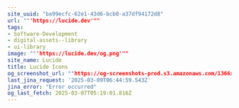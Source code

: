 ```yaml
---
site_uuid: "ba99ecfc-62e1-43d6-bcb0-a37df94172d8"
url: ""'https://lucide.dev'""
tags:
- Software-Development
- digital-assets--library
- ui-library
image: ""'https://lucide.dev/og.png'""
site_name: Lucide
title: Lucide Icons
og_screenshot_url: ""https://og-screenshots-prod.s3.amazonaws.com/1366x768/80/false/ce243bfa605e51b6ca4d100e83ae045bcecc7f24206c6d33c59aaf28646e4744.jpeg""
last_jina_request: '2025-03-09T06:44:59.543Z'
jina_error: "Error occurred"
og_last_fetch: 2025-03-07T05:19:01.816Z
---
```


